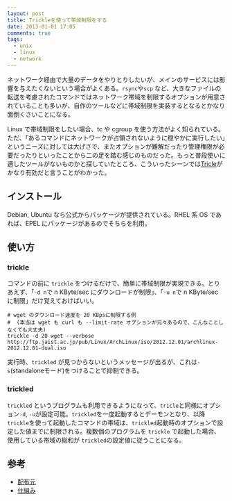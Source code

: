```yaml
---
layout: post
title: Trickleを使って帯域制限をする
date: 2013-01-01 17:05
comments: true
tags:
  - unix
  - linux
  - network
---
```


ネットワーク経由で大量のデータをやりとりしたいが、メインのサービスには影響を与えたくないという場合がよくある。`rsync`や`scp` など、大きなファイルの転送を考慮されたコマンドではネットワーク帯域を制限するオプションが用意されていることも多いが、自作のツールなどに帯域制限を実装するとなるとかなり面倒くさいことになる。

<!-- more -->

Linux で帯域制限をしたい場合、tc や cgroup を使う方法がよく知られている。ただ、「あるコマンドにネットワークが占領されないように穏やかに実行したい」というニーズに対しては大げさで、またオプションが難解だったり管理権限が必要だったりといったことから二の足を踏む感じのものだった。もっと普段使いに適したツールがないものかと探していたところ、こういったシーンでは[Tricle][trickle]がかなり有効だと言うことがわかった。

## インストール

Debian, Ubuntu なら公式からパッケージが提供されている。RHEL 系 OS であれば、EPEL にパッケージがあるのでそちらを利用。

## 使い方

### trickle

コマンドの前に `trickle` をつけるだけで、簡単に帯域制限が実現できる。とりあえず、「`-d n`で n KByte/sec にダウンロードが制限」、「`-u n`で n KByte/sec に制限」だけ覚えておけばいい。

    # wget のダウンロード速度を 20 KBpsに制限する例
    #  (本当は wget も curl も --limit-rate オプションが元々あるので、こんなことしなくても大丈夫)
    trickle -d 20 wget --verbose http://ftp.jaist.ac.jp/pub/Linux/ArchLinux/iso/2012.12.01/archlinux-2012.12.01-dual.iso

実行時、`trickled` が見つからないというメッセージが出るが、これは`-s`(standaloneモード)をつけることで抑制できる。

### trickled

`trickled` というプログラムも利用できるようになって、`tricle`と同様にオプション`-d`, `-u`が設定可能。`trickled`を一度起動するとデーモンとなり、以降`trickle`を使って起動したコマンドの帯域は、`trickled`起動時のオプションで設定した値までに制限される。複数個のプログラムを `trickle` で起動した場合、使用している帯域の総和が `trickled`の設定値に従うことになる。

## 参考

- [配布元][trickle]
- [仕組み](http://monkey.org/~marius/trickle/trickle.pdf)

[trickle]: http://monkey.org/~marius/pages/?page=trickle "trickle公式"
